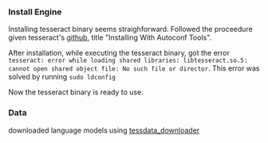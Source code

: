 ### Install Engine
Installing tesseract binary seems straighforward. Followed the proceedure given tesseract's [github](https://tesseract-ocr.github.io/tessdoc/Compiling-–-GitInstallation.html), title "Installing With Autoconf Tools". 

After installation, while executing the tesseract binary, got the error `tesseract: error while loading shared libraries: libtesseract.so.5: cannot open shared object file: No such file or director`. This error was solved by running `sudo ldconfig`

Now the tesseract binary is ready to use.

### Data
downloaded language models using [tessdata_downloader](https://github.com/zdenop/tessdata_downloader)



